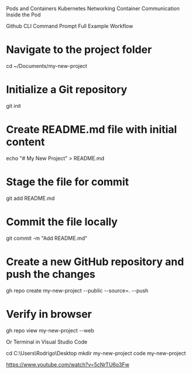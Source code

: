 Pods and Containers Kubernetes Networking Container Communication Inside the Pod

Github CLI Command Prompt
Full Example Workflow

# Navigate to the project folder
cd ~/Documents/my-new-project

# Initialize a Git repository
git init

# Create README.md file with initial content
echo "# My New Project" > README.md

# Stage the file for commit
git add README.md

# Commit the file locally
git commit -m "Add README.md"

# Create a new GitHub repository and push the changes
gh repo create my-new-project --public --source=. --push

# Verify in browser
gh repo view my-new-project --web

Or Terminal in Visual Studio Code

cd C:\Users\Rodrigo\Desktop
mkdir my-new-project
code my-new-project

 https://www.youtube.com/watch?v=5cNrTU6o3Fw

